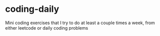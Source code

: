 # coding-daily
Mini coding exercises that I try to do at least a couple times a week, from either leetcode or daily coding problems
